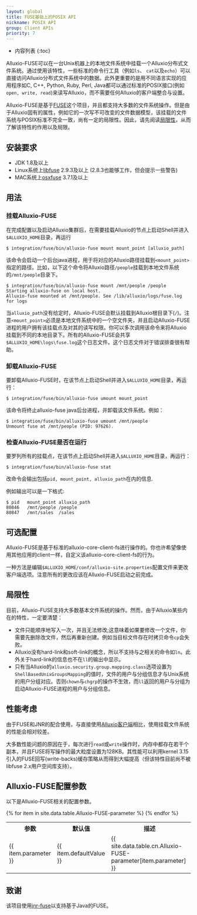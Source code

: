 ```yaml
---
layout: global
title: FUSE基础上的POSIX API
nickname: POSIX API
group: Client APIs
priority: 7
---
```


* 内容列表
{:toc}

Alluxio-FUSE可以在一台Unix机器上的本地文件系统中挂载一个Alluxio分布式文件系统。通过使用该特性，一些标准的命令行工具（例如`ls`、 `cat`以及`echo`）可以直接访问Alluxio分布式文件系统中的数据。此外更重要的是用不同语言实现的应用程序如C, C++, Python, Ruby, Perl, Java都可以通过标准的POSIX接口(例如`open, write, read`)来读写Alluxio，而不需要任何Alluxio的客户端整合与设置。

Alluxio-FUSE是基于[FUSE](http://fuse.sourceforge.net/)这个项目，并且都支持大多数的文件系统操作。但是由于Alluxio固有的属性，例如它的一次写不可改变的文件数据模型，该挂载的文件系统与POSIX标准不完全一致，尚有一定的局限性。因此，请先阅读[局限性](#局限性)，从而了解该特性的作用以及局限。

## 安装要求

* JDK 1.8及以上
* Linux系统上[libfuse](https://github.com/libfuse/libfuse) 2.9.3及以上
  (2.8.3也能够工作，但会提示一些警告)
* MAC系统上[osxfuse](https://osxfuse.github.io/) 3.7.1及以上

## 用法

### 挂载Alluxio-FUSE

在完成配置以及启动Alluxio集群后，在需要挂载Alluxio的节点上启动Shell并进入`$ALLUXIO_HOME`目录，再运行

```console
$ integration/fuse/bin/alluxio-fuse mount mount_point [alluxio_path]
```

该命令会启动一个后台java进程，用于将对应的Alluxio路径挂载到`<mount_point>`指定的路径。比如，以下这个命令将Alluxio路径`/people`挂载到本地文件系统的`/mnt/people`目录下。

```console
$ integration/fuse/bin/alluxio-fuse mount /mnt/people /people
Starting alluxio-fuse on local host.
Alluxio-fuse mounted at /mnt/people. See /lib/alluxio/logs/fuse.log for logs
```

当`alluxio_path`没有给定时，Alluxio-FUSE会默认挂载到Alluxio根目录下(`/`)。注意`<mount_point>`必须是本地文件系统中的一个空文件夹，并且启动Alluxio-FUSE进程的用户拥有该挂载点及对其的读写权限。你可以多次调用该命令来将Alluxio挂载到不同的本地目录下。所有的Alluxio-FUSE会共享`$ALLUXIO_HOME\logs\fuse.log`这个日志文件。这个日志文件对于错误排查很有帮助。

### 卸载Alluxio-FUSE

要卸载Alluxio-FUSE时，在该节点上启动Shell并进入`$ALLUXIO_HOME`目录，再运行：

```console
$ integration/fuse/bin/alluxio-fuse umount mount_point
```

该命令将终止alluxio-fuse java后台进程，并卸载该文件系统。例如：

```console
$ integration/fuse/bin/alluxio-fuse umount /mnt/people
Unmount fuse at /mnt/people (PID: 97626).
```

### 检查Alluxio-FUSE是否在运行

要罗列所有的挂载点，在该节点上启动Shell并进入`$ALLUXIO_HOME`目录，再运行：

```console
$ integration/fuse/bin/alluxio-fuse stat
```

改命令会输出包括`pid, mount_point, alluxio_path`在内的信息.

例如输出可以是一下格式:

```console
$ pid	mount_point	alluxio_path
80846	/mnt/people	/people
80847	/mnt/sales	/sales
```

## 可选配置

Alluxio-FUSE是基于标准的alluxio-core-client-fs进行操作的。你也许希望像使用其他应用的client一样，自定义该alluxio-core-client-fs的行为。

一种方法是编辑`$ALLUXIO_HOME/conf/alluxio-site.properties`配置文件来更改客户端选项。注意所有的更改应该在Alluxio-FUSE启动之前完成。

## 局限性

目前，Alluxio-FUSE支持大多数基本文件系统的操作。然而，由于Alluxio某些内在的特性，一定要清楚：

* 文件只能顺序地写入一次，并且无法修改;这意味着如果要修改一个文件，你需要先删除改文件，然后再重新创建。例如当目标文件存在时拷贝命令`cp`会失败。
* Alluxio没有hard-link和soft-link的概念，所以不支持与之相关的命令如`ln`。此外关于hard-link的信息也不在`ll`的输出中显示。
* 只有当Alluxio的`alluxio.security.group.mapping.class`选项设置为`ShellBasedUnixGroupsMapping`的值时，文件的用户与分组信息才与Unix系统的用户分组对应。否则`chown`与`chgrp`的操作不生效，而`ll`返回的用户与分组为启动Alluxio-FUSE进程的用户与分组信息。

## 性能考虑

由于FUSE和JNR的配合使用，与直接使用[Alluxio客户端](Clients-Alluxio-Java.html)相比，使用挂载文件系统的性能会相对较差。

大多数性能问题的原因在于，每次进行`read`或`write`操作时，内存中都存在若干个副本，并且FUSE将写操作的最大粒度设置为128KB。其性能可以利用kernel 3.15引入的FUSE回写(write-backs)缓存策略从而得到大幅提高（但该特性目前尚不被libfuse 2.x用户空间库支持）。

## Alluxio-FUSE配置参数

以下是Alluxio-FUSE相关的配置参数。

<table class="table table-striped">
<tr><th>参数</th><th>默认值</th><th>描述</th></tr>
{% for item in site.data.table.Alluxio-FUSE-parameter %}
  <tr>
    <td>{{ item.parameter }}</td>
    <td>{{ item.defaultValue }}</td>
    <td>{{ site.data.table.cn.Alluxio-FUSE-parameter[item.parameter] }}</td>
  </tr>
{% endfor %}
</table>

## 致谢

该项目使用[jnr-fuse](https://github.com/SerCeMan/jnr-fuse)以支持基于Java的FUSE。
